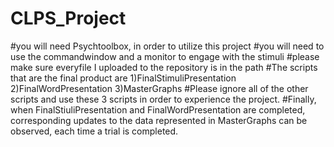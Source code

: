 # CLPS_Project

 #you will need Psychtoolbox, in order to utilize this project
 #you will need to use the commandwindow and a monitor to engage with the stimuli
 #please make sure everyfile I uploaded to the repository is in the path
 #The scripts that are the final product are 1)FinalStimuliPresentation 2)FinalWordPresentation 3)MasterGraphs
 #Please ignore all of the other scripts and use these 3 scripts in order to experience the project.
 #Finally, when FinalStiuliPresentation and FinalWordPresentation are completed, corresponding updates to the data represented in MasterGraphs can be observed, each time a trial is completed.

 

